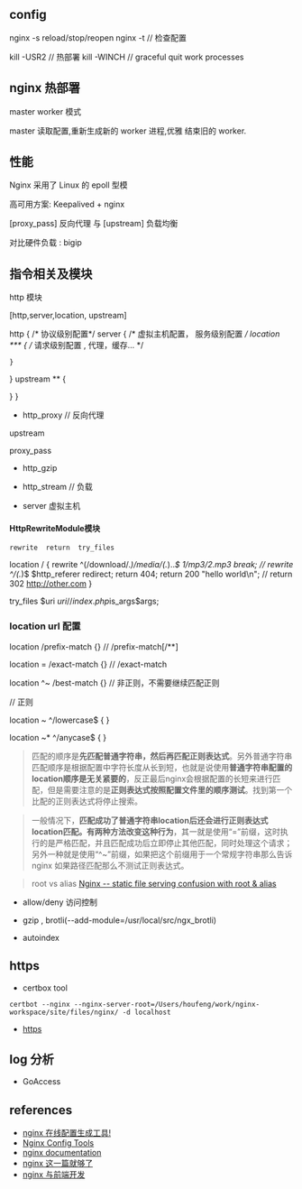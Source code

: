 
## config

nginx -s reload/stop/reopen
nginx -t  // 检查配置

kill -USR2 <nginx master pid> // 热部署
kill -WINCH <nginx old master pid> // graceful quit work processes

## nginx 热部署

master worker 模式

master 读取配置,重新生成新的 worker 进程,优雅 结束旧的 worker.

## 性能

Nginx 采用了 Linux 的 epoll 型模


高可用方案: Keepalived + nginx


[proxy_pass] 反向代理 与  [upstream] 负载均衡

对比硬件负载 : bigip


## 指令相关及模块


http 模块

[http,server,location, upstream]

http {  /* 协议级别配置*/
  server {  /* 虚拟主机配置， 服务级别配置 */
    location *** { /* 请求级别配置 , 代理，缓存... */

    }
  }
  upstream ** {

  }
}

- http_proxy // 反向代理

upstream

proxy_pass


- http_gzip

- http_stream // 负载
- server 虚拟主机


#### HttpRewriteModule模块

`rewrite  return  try_files`


location / {
  rewrite  ^(/download/.*)/media/(.*)\..*$  $1/mp3/$2.mp3  break;
  // rewrite ^/(.*)$ $http_referer redirect;
  return 404;
  return 200 "hello world\n";
  // return 302 http://other.com
}


try_files $uri $uri/ /index.php$is_args$args;


### location url 配置

location /prefix-match {} // /prefix-match[/**]

location = /exact-match {} // /exact-match

location ^~ /best-match {} // 非正则，不需要继续匹配正则

// 正则

location ~ ^/lowercase$ { }

location ~* ^/anycase$ { }



> 匹配的顺序是**先匹配普通字符串，然后再匹配正则表达式**。另外普通字符串匹配顺序是根据配置中字符长度从长到短，也就是说使用**普通字符串配置的location顺序是无关紧要的**，反正最后nginx会根据配置的长短来进行匹配，但是需要注意的是**正则表达式按照配置文件里的顺序测试**。找到第一个比配的正则表达式将停止搜索。

> 一般情况下，**匹配成功了普通字符串location后还会进行正则表达式location匹配。有两种方法改变这种行为**，其一就是使用“=”前缀，这时执行的是严格匹配，并且匹配成功后立即停止其他匹配，同时处理这个请求；另外一种就是使用“^~”前缀，如果把这个前缀用于一个常规字符串那么告诉nginx 如果路径匹配那么不测试正则表达式。



> root vs alias [Nginx -- static file serving confusion with root &amp; alias](https://stackoverflow.com/questions/10631933/nginx-static-file-serving-confusion-with-root-alias)


- allow/deny 访问控制

- gzip , brotli(--add-module=/usr/local/src/ngx_brotli)

- autoindex


## https

- certbox tool

`certbot --nginx --nginx-server-root=/Users/houfeng/work/nginx-workspace/site/files/nginx/ -d localhost`


- [https](./https.md)

## log 分析

- GoAccess

## references

- [nginx  在线配置生成工具!](https://nginxconfig.io/)
- [Nginx Config Tools](https://www.digitalocean.com/community/tools/nginx)
- [nginx documentation](http://nginx.org/en/docs/)
- [nginx 这一篇就够了](https://juejin.im/post/5d81906c518825300a3ec7ca)
- [nginx 与前端开发](https://juejin.im/post/5bacbd395188255c8d0fd4b2?utm_medium=fe&utm_source=weixinqun)